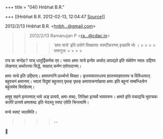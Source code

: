 +++
title = "040 Hnbhat B.R."

+++
[[Hnbhat B.R.	2012-02-13, 12:04:47 [Source](https://groups.google.com/g/bvparishat/c/bGxE4ZjKQYo)]]



  
  

2012/2/13 Hnbhat B.R. \<[hnbh...@gmail.com]()\>

  

>   
>   
> > 
> > 
> > 2012/2/13 Ramanujan P \<[ra...@cdac.in]()\>  
> > > 
> > > > 
> > > > ‘क्षमा याचे’ इति प्रयोगे विवक्षायाः स्पष्टीकरणम् इच्छामि भोः । > > > > रामानुजः > > > > 
> > > > 
> > 
> > 

  

तत्र कः सन्देहः? याच् धातुर्द्विकर्मक एव। भवतः क्षमाः याचे इत्येव अर्थात् आपद्यते इति संक्षेपेण भवतः उद्दिश्य लेखनात् अर्थापत्त्या सिद्धे, साक्षात् कर्मण एवोपादानम्।

  

क्षमाः याचे इति उद्दिष्टम्। क्षमापणानि प्रार्थ्यन्ते विवक्षा। कृतस्यापराधस्य ज्ञातस्याज्ञातस्य च विविधत्वात् बहुवचनं क्षमानाम्। भवतां विदुषां बहुत्वात् पृथक् पृथक् क्षमायाचनापेक्षया क्षमाः इति बहूनां सम्बन्धित्वेन बहुत्वमेव विवक्षितम्।

  

क्षमूष् सहने इत्यस्मात् भावे अङ् प्रत्यये, क्षमा-शब्दः, तितिक्षा इत्यर्थे भाववचनः। क्षमते इति पचाद्यचि भूवाचकः कर्तरि प्रत्यये क्षमाशब्दः इति भेदस्तु स्पष्ट एवेति चिन्तयामि।

  

मन्ये स्पष्टं जातमिति।



> 
> > 
> > > 
> > > > 
> > > > --
> > > > 
> > > > 
> > 
> > 



